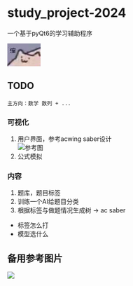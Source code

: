 # study_project-2024
一个基于pyQt6的学习辅助程序

![](https://raw.githubusercontent.com/zhizhizhiwang/image_hub/image/202406231523415.jpg)

## TODO  
    主方向：数学 数列 + ...
### 可视化  
1. 用户界面，参考acwing saber设计  
![参考图](https://cdn.jsdelivr.net/gh/zhizhizhiwang/image_hub@image/202406212311981.png)
2. 公式模拟   
### 内容  
1. 题库，题目标签  
2. 训练一个AI给题目分类  
3. 根据标签与做题情况生成树 -> ac saber
+ 标签怎么打
+ 模型选什么


## 备用参考图片
![](https://cdn.jsdelivr.net/gh/zhizhizhiwang/image_hub@image/202406212259911.png)